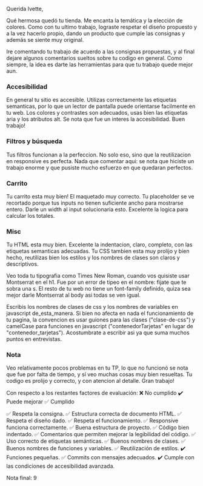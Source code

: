 Querida Ivette, 

Qué hermosa quedó tu tienda. Me encanta la temática y la elección de colores. Como con tu ultimo trabajo, lograste respetar el diseño propuesto y a la vez hacerlo propio, dando un producto que cumple las consignas y además se siente muy original. 

Ire comentando tu trabajo de acuerdo a las consignas propuestas, y al final dejare algunos comentarios sueltos sobre tu codigo en general. Como siempre, la idea es darte las herramientas para que tu trabajo quede mejor aun. 

### Accesibilidad

En general tu sitio es accesible. Utilizas correctamente las etiquetas semanticas, por lo que un lector de pantalla puede orientarse facilmente en tu web. Los colores y contrastes son adecuados, usas bien las etiquetas aria y los atributos alt. Se nota que fue un interes la accesibilidad. Buen trabajo!

### Filtros y búsqueda

Tus filtros funcionan a la perfeccion. No solo eso, sino que la reutilizacion en responsive es perfecta. Nada que comentar aqui: se nota que hiciste un trabajo enorme y que pusiste mucho esfuerzo en que quedaran perfectos. 

### Carrito

Tu carrito esta muy bien! El maquetado muy correcto. Tu placeholder se ve recortado porque tus inputs no tienen suficiente ancho para mostrarse entero. Darle un width al input solucionaria esto. Excelente la logica para calcular los totales. 

### Misc 

Tu HTML esta muy bien. Excelente la indentacion, claro, completo, con las etiquetas semanticas adecuadas. Tu CSS tambien esta muy prolijo y bien hecho, reutilizas bien los estilos y los nombres de clases son claros y descriptivos. 

Veo toda tu tipografia como Times New Roman, cuando vos quisiste usar Montserrat en el h1. Fue por un error de tipeo en el nombre: fijate que te sobra una s. El resto de tu web no tiene un font-family definido, quiza sea mejor darle Montserrat al body asi todas se ven igual. 

Escribis los nombres de clases de css y los nombres de variables en javascript de_esta_manera. Si bien no afecta en nada el funcionamiento de tu pagina, la convencion es usar guiones para las clases ("clase-de-css") y camelCase para funciones en javascript ("contenedorTarjetas" en lugar de "contenedor_tarjetas"). Acostumbrate a escribir asi ya que suma muchos puntos en entrevistas. 

### Nota 

Veo relativamente pocos problemas en tu TP, lo que no funcionó se nota que fue por falta de tiempo, y sí veo muchas cosas muy bien resueltas. Tu codigo es prolijo y correcto, y con atencion al detalle. Gran trabajo!

Con respecto a los restantes factores de evaluación: 
❌ No cumplido
✔️ Puede mejorar
✅ Cumplido

✅ Respeta la consigna.
✅ Estructura correcta de documento HTML.
✅ Respeta el diseño dado.
✅ Respeta el funcionamiento.
✅ Responsive funciona correctamente.
✅ Buena estructura de proyecto.
✅ Código bien indentado.
✅ Comentarios que permiten mejorar la legibilidad del código.
✅ Uso correcto de etiquetas semánticas.
✅ Buenos nombres de clases.
✅ Buenos nombres de funciones y variables.
✅ Reutilización de estilos.
✔️ Funciones pequeñas.
✅ Commits con mensajes adecuados.
✔️ Cumple con las condiciones de accesibilidad avanzada.

Nota final: 9
